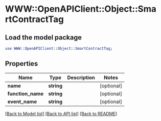 # WWW::OpenAPIClient::Object::SmartContractTag

## Load the model package
```perl
use WWW::OpenAPIClient::Object::SmartContractTag;
```

## Properties
Name | Type | Description | Notes
------------ | ------------- | ------------- | -------------
**name** | **string** |  | [optional] 
**function_name** | **string** |  | [optional] 
**event_name** | **string** |  | [optional] 

[[Back to Model list]](../README.md#documentation-for-models) [[Back to API list]](../README.md#documentation-for-api-endpoints) [[Back to README]](../README.md)


